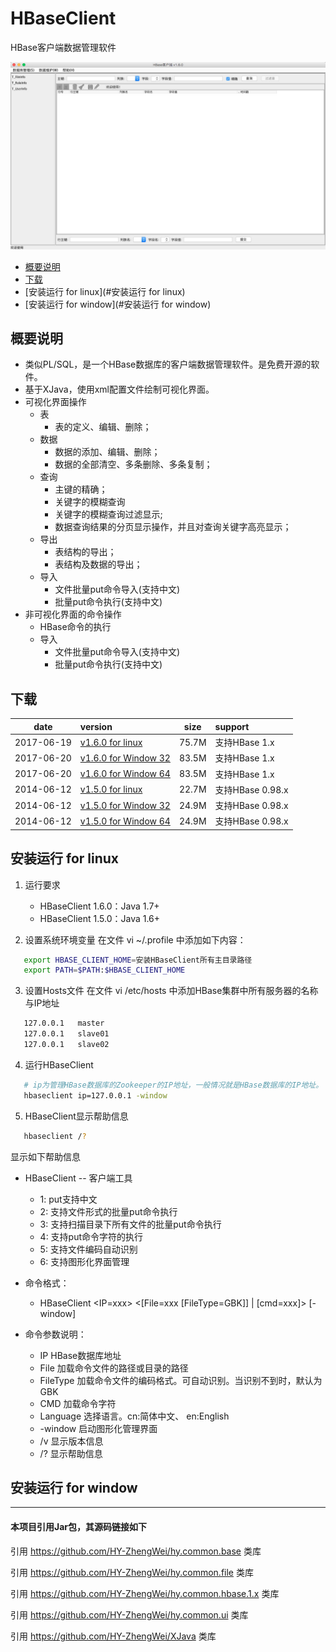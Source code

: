 # HBaseClient
HBase客户端数据管理软件


![image](images/HBaseClient_Main.png)

* [概要说明](#概要说明)
* [下载](#下载)
* [安装运行 for linux](#安装运行 for linux)
* [安装运行 for window](#安装运行 for window)



概要说明
------
* 类似PL/SQL，是一个HBase数据库的客户端数据管理软件。是免费开源的软件。
* 基于XJava，使用xml配置文件绘制可视化界面。
* 可视化界面操作
	* 表
		* 表的定义、编辑、删除；
	* 数据
		* 数据的添加、编辑、删除；
		* 数据的全部清空、多条删除、多条复制；
	* 查询
		* 主键的精确；
		* 关键字的模糊查询
		* 关键字的模糊查询过滤显示;
		* 数据查询结果的分页显示操作，并且对查询关键字高亮显示；
	* 导出
		* 表结构的导出；
		* 表结构及数据的导出；
	* 导入
		* 文件批量put命令导入(支持中文)
		* 批量put命令执行(支持中文)
* 非可视化界面的命令操作
	* HBase命令的执行
	* 导入
		* 文件批量put命令导入(支持中文)
		* 批量put命令执行(支持中文)



下载
------
| date | version | size | support |
|:----------:|:------ |:------:|:-------- |
| 2017-06-19 | [v1.6.0 for linux](发布版本/v1.6/HBaseClient_1.6.tar.gz)     | 75.7M | 支持HBase 1.x |
| 2017-06-20 | [v1.6.0 for Window 32](发布版本/v1.6/HBaseClient_1.6_32.exe) | 83.5M | 支持HBase 1.x |
| 2017-06-20 | [v1.6.0 for Window 64](发布版本/v1.6/HBaseClient_1.6_64.exe) | 83.5M | 支持HBase 1.x |
| 2014-06-12 | [v1.5.0 for linux](发布版本/v1.5/HBaseClient_1.5.tar.gz)     | 22.7M | 支持HBase 0.98.x |
| 2014-06-12 | [v1.5.0 for Window 32](发布版本/v1.5/HBaseClient_1.5_32.exe) | 24.9M | 支持HBase 0.98.x |
| 2014-06-12 | [v1.5.0 for Window 64](发布版本/v1.5/HBaseClient_1.5_64.exe) | 24.9M | 支持HBase 0.98.x |



安装运行 for linux
------
1. 运行要求
   * HBaseClient 1.6.0：Java 1.7+
   * HBaseClient 1.5.0：Java 1.6+
   
2. 设置系统环境变量
   在文件 vi ~/.profile 中添加如下内容：
```sh
   export HBASE_CLIENT_HOME=安装HBaseClient所有主目录路径
   export PATH=$PATH:$HBASE_CLIENT_HOME
```

3. 设置Hosts文件
   在文件 vi /etc/hosts 中添加HBase集群中所有服务器的名称与IP地址
```sh
   127.0.0.1   master
   127.0.0.1   slave01
   127.0.0.1   slave02
```

4. 运行HBaseClient
```sh
   # ip为管理HBase数据库的Zookeeper的IP地址，一般情况就是HBase数据库的IP地址。
   hbaseclient ip=127.0.0.1 -window
```

5. HBaseClient显示帮助信息
```sh
   hbaseclient /?
```
显示如下帮助信息
* HBaseClient -- 客户端工具
	* 1: put支持中文
	* 2: 支持文件形式的批量put命令执行
	* 3: 支持扫描目录下所有文件的批量put命令执行
	* 4: 支持put命令字符的执行
	* 5: 支持文件编码自动识别
	* 6: 支持图形化界面管理

* 命令格式：
	* HBaseClient <IP=xxx> <[File=xxx [FileType=GBK]] | [cmd=xxx]> [-window]

* 命令参数说明：
	* IP         HBase数据库地址
	* File       加载命令文件的路径或目录的路径
	* FileType   加载命令文件的编码格式。可自动识别。当识别不到时，默认为GBK
	* CMD        加载命令字符
	* Language   选择语言。cn:简体中文、 en:English
	* -window    启动图形化管理界面
	* /v         显示版本信息
	* /?         显示帮助信息



安装运行 for window
------

---
#### 本项目引用Jar包，其源码链接如下
引用 https://github.com/HY-ZhengWei/hy.common.base 类库

引用 https://github.com/HY-ZhengWei/hy.common.file 类库

引用 https://github.com/HY-ZhengWei/hy.common.hbase.1.x 类库

引用 https://github.com/HY-ZhengWei/hy.common.ui 类库

引用 https://github.com/HY-ZhengWei/XJava 类库